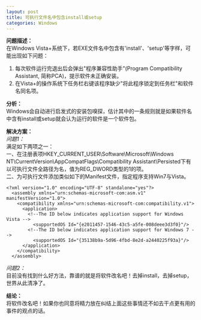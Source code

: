 ```yaml
---
layout: post
title: 可执行文件名中包含install或setup
categories: Windows
---
```


**问题描述：**    
在Windows Vista+系统下，若EXE文件名中包含有'install'、'setup'等字样，可能出现如下问题：  
1. 每次软件运行完退出后会弹出"程序兼容性助手"(Program Compatibility Assistant, 简称PCA)，提示软件未正确安装。  
2. 在Vista+的操作系统下任务栏右键该程序缺少"将此程序锁定到任务栏"和软件名同名项。  
  
**分析：**      
Windows会自动进行启发式的安装包嗅探，估计其中的一条规则就是如果软件名中含有install或setup就会认为运行的软件是一个软件包。    
  
**解决方案：**      
*问题1：*    
满足如下两项之一：  
一、在注册表项HKEY_CURRENT_USER\Software\Microsoft\Windows NT\CurrentVersion\AppCompatFlags\Compatibility Assistant\Persisted下有以可执行文件全路径为名，值为REG_DWORD类型的1的项。   
二、为可执行文件添加类似如下的Manifest文件，指定程序支持Win7与Vista。  
    
    <?xml version="1.0" encoding="UTF-8" standalone="yes"?> 
      <assembly xmlns="urn:schemas-microsoft-com:asm.v1" manifestVersion="1.0"> 
        <compatibility xmlns="urn:schemas-microsoft-com:compatibility.v1"> 
          <application> 
            <!--The ID below indicates application support for Windows Vista --> 
              <supportedOS Id="{e2011457-1546-43c5-a5fe-008deee3d3f0}"/> 
            <!--The ID below indicates application support for Windows 7 --> 
              <supportedOS Id="{35138b9a-5d96-4fbd-8e2d-a2440225f93a}"/> 
          </application> 
        </compatibility>
      </assembly>  
    
*问题2：*    
目前没有找到什么好方法，靠谱的就是将软件改名吧！去掉install，去掉setup，世界从此清净了。    
  
**结论：**    
将软件改名吧！如果你也同意将精力放在纠结上面这些事情还不如去干点更有用的事件的观点的话。
